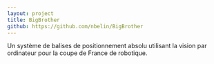 ```yaml
---
layout: project
title: BigBrother
github: https://github.com/nbelin/BigBrother
---
```


Un système de balises de positionnement absolu utilisant la vision par ordinateur pour la coupe de France de robotique.
